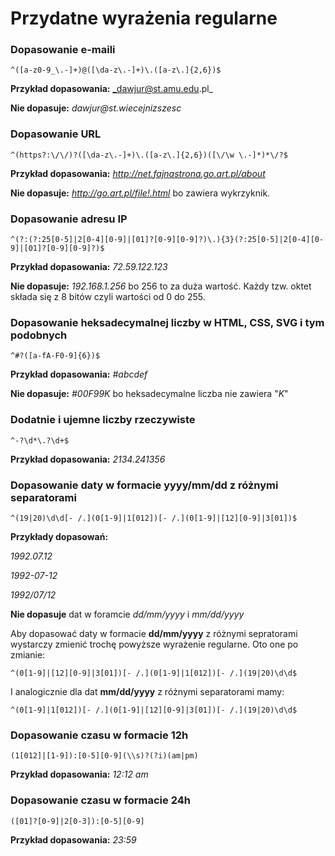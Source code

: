 # Przydatne wyrażenia regularne

### Dopasowanie e-maili
```
^([a-z0-9_\.-]+)@([\da-z\.-]+)\.([a-z\.]{2,6})$
```
**Przykład dopasowania:** _dawjur@st.amu.edu.pl_

**Nie dopasuje:** _dawjur@st.wiecejnizszesc_

### Dopasowanie URL
```
^(https?:\/\/)?([\da-z\.-]+)\.([a-z\.]{2,6})([\/\w \.-]*)*\/?$
```
**Przykład dopasowania:** _http://net.fajnastrona.go.art.pl/about_

**Nie dopasuje:** _http://go.art.pl/file!.html_ bo zawiera wykrzyknik.

### Dopasowanie adresu IP
```
^(?:(?:25[0-5]|2[0-4][0-9]|[01]?[0-9][0-9]?)\.){3}(?:25[0-5]|2[0-4][0-9]|[01]?[0-9][0-9]?)$
```
**Przykład dopasowania:** _72.59.122.123_

**Nie dopasuje:** _192.168.1.256_ bo 256 to za duża wartość. Każdy tzw. oktet składa się z 8 bitów czyli wartości od 0 do 255.


### Dopasowanie heksadecymalnej liczby w HTML, CSS, SVG i tym podobnych
```
^#?([a-fA-F0-9]{6})$
```
**Przykład dopasowania:** _#abcdef_

**Nie dopasuje:** _#00F99K_ bo heksadecymalne liczba nie zawiera "_K_"

### Dodatnie i ujemne liczby rzeczywiste
```
^-?\d*\.?\d+$
```

**Przykład dopasowania:** _2134.241356_

### Dopasowanie daty w formacie yyyy/mm/dd z różnymi separatorami
```
^(19|20)\d\d[- /.](0[1-9]|1[012])[- /.](0[1-9]|[12][0-9]|3[01])$
```

**Przykłady dopasowań:**

_1992.07.12_

_1992-07-12_

_1992/07/12_

**Nie dopasuje** dat w foramcie _dd/mm/yyyy_ i *mm/dd/yyyy*

Aby dopasować daty w formacie **dd/mm/yyyy** z różnymi sepratorami wystarczy zmienić trochę powyższe wyrażenie regularne.
Oto one po zmianie:
```
^(0[1-9]|[12][0-9]|3[01])[- /.](0[1-9]|1[012])[- /.](19|20)\d\d$
```

I analogicznie dla dat **mm/dd/yyyy** z różnymi separatorami mamy:
```
^(0[1-9]|1[012])[- /.](0[1-9]|[12][0-9]|3[01])[- /.](19|20)\d\d$
```

### Dopasowanie czasu w formacie 12h
```
(1[012]|[1-9]):[0-5][0-9](\\s)?(?i)(am|pm)
```
__Przykład dopasowania:__ *12:12 am*

### Dopasowanie czasu w formacie 24h
```
([01]?[0-9]|2[0-3]):[0-5][0-9]
```

**Przykład dopasowania:** _23:59_
